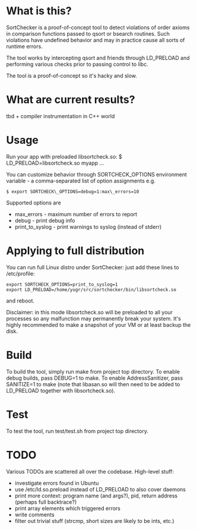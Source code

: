# What is this?

SortChecker is a proof-of-concept tool to detect violations
of order axioms in comparison functions passed to qsort
or bsearch routines. Such violations have undefined behavior
and may in practice cause all sorts of runtime errors.

The tool works by intercepting qsort and friends through LD\_PRELOAD
and performing various checks prior to passing control to libc.

The tool is a proof-of-concept so it's hacky and slow.

# What are current results?

tbd + compiler instrumentation in C++ world

# Usage

Run your app with preloaded libsortcheck.so:
 $ LD\_PRELOAD=libsortcheck.so myapp ...

You can customize behavior through SORTCHECK\_OPTIONS environment
variable - a comma-separated list of option assignments e.g.

```
$ export SORTCHECK\_OPTIONS=debug=1:max\_errors=10
```

Supported options are
* max\_errors - maximum number of errors to report
* debug - print debug info
* print\_to\_syslog - print warnings to syslog (instead of stderr)

# Applying to full distribution

You can run full Linux distro under SortChecker: just add these lines
to /etc/profile:

```
export SORTCHECK_OPTIONS=print_to_syslog=1
export LD_PRELOAD=/home/yugr/src/sortchecker/bin/libsortcheck.so
```

and reboot.

Disclaimer: in this mode libsortcheck.so will be preloaded to
all your processes so any malfunction may permanently break your
system. It's highly recommended to make a snapshot of your VM or
at least backup the disk.

# Build

To build the tool, simply run make from project top directory.
To enable debug builds, pass DEBUG=1 to make.
To enable AddressSanitizer, pass SANITIZE=1 to make
(note that libasan.so will then need to be added to LD\_PRELOAD
together with libsortcheck.so).

# Test

To test the tool, run test/test.sh from project top directory.

# TODO

Various TODOs are scattered all over the codebase.
High-level stuff:
* investigate errors found in Ubuntu
* use /etc/ld.so.preload instead of LD\_PRELOAD to also cover daemons
* print more context: program name (and args?), pid, return address (perhaps full backtrace?)
* print array elements which triggered errors
* write comments
* filter out trivial stuff (strcmp, short sizes are likely to be ints, etc.)

